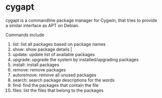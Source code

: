 # cygapt
cygapt is a commandline package manager for Cygwin, that tries to provide a similar interface as APT on Debian.

Commands include
1. list: list all packages based on package names
2. show: show package details                    |
3. update: update list of available packages
4. upgrade: upgrade the system by installed/upgrading packages
5. install: install packages
6. remove: remove packages
7. autoremove: remove all unused packages
8. search: search package descriptions for the words
9. find: find the packages that contain the file
10. files: list the files that belong to the packages

